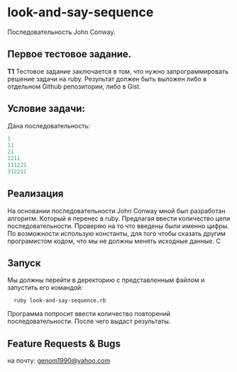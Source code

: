 # look-and-say-sequence
Последовательность John Conway.

## Первое тестовое задание.
**T1**
Тестовое задание заключается в том, что нужно запрограммировать решение задачи на ruby. Результат должен быть выложен либо в отдельном Github репозитории, либо в Gist.


## Условие задачи:
Дана последовательность:

```ruby
1
11
21
1211
111221
312211
```

## Реализация
На основании последовательности John Conway мной был разработан алгоритм.
Который я перенес в ruby.
Предлагая ввести количество цепи последовательности.
Проверяю на то что введены были именно цифры.
По возможности использую константы, для того чтобы сказать другим програмистом кодом, что мы не должны менять исходные данные.
С


## Запуск
Мы должны перейти в деректорию с представленным файлом и запустить его командой:
```
  ruby look-and-say-sequence.rb
```
Программа попросит ввести количество повторений последовательности.
После чего выдаст результаты.


## Feature Requests & Bugs
на почту: genom1990@yahoo.com
